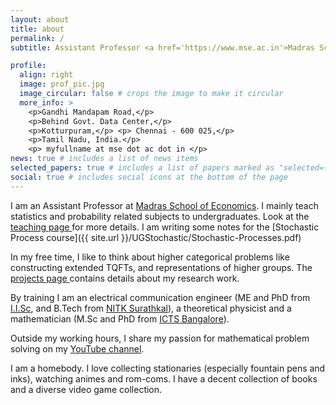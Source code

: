 ```yaml
---
layout: about
title: about
permalink: /
subtitle: Assistant Professor <a href='https://www.mse.ac.in'>Madras School of Economics</a>.

profile:
  align: right
  image: prof_pic.jpg
  image_circular: false # crops the image to make it circular
  more_info: >
    <p>Gandhi Mandapam Road,</p>
    <p>Behind Govt. Data Center,</p>
    <p>Kotturpuram,</p> <p> Chennai - 600 025,</p>
    <p>Tamil Nadu, India.</p>
    <p> myfullname at mse dot ac dot in </p>
news: true # includes a list of news items
selected_papers: true # includes a list of papers marked as "selected={true}"
social: true # includes social icons at the bottom of the page
---
```


I am an Assistant Professor at <a href='https://www.mse.ac.in'> Madras School of Economics</a>. I mainly teach statistics and probability related subjects to undergraduates. Look at the <a href='https://srikanthbpai.github.io/teaching/'> teaching page </a> for more details. I am writing some notes for the [Stochastic Process course]({{ site.url }}/UGStochastic/Stochastic-Processes.pdf)

In my free time, I like to think about higher categorical problems like constructing extended TQFTs, and representations of higher groups. The <a href='https://srikanthbpai.github.io/projects/'> projects page </a> contains details about my research work.

By training I am an electrical communication engineer (ME and PhD from <a href='https://iisc.ac.in'>I.I.Sc</a>, and B.Tech from <a href='https://www.nitk.ac.in'>NITK Surathkal</a>), a theoretical physicist and a mathematician (M.Sc and PhD from <a href='https://www.icts.res.in'>ICTS Bangalore</a>).

Outside my working hours, I share my passion for mathematical problem solving on my <a href='https://youtube.com/@mudithamath?feature=shared'>YouTube channel</a>.

I am a homebody. I love collecting stationaries (especially fountain pens and inks), watching animes and rom-coms. I have a decent collection of books and a diverse video game collection.
